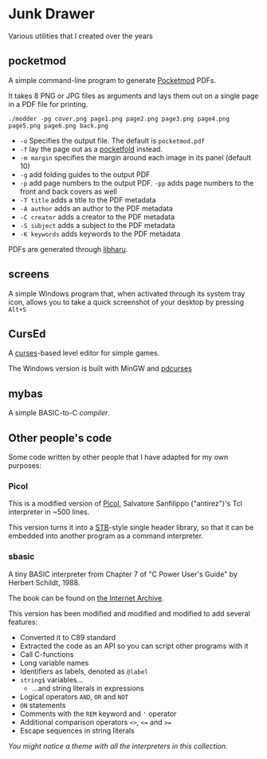 # Junk Drawer

Various utilities that I created over the years

## pocketmod

A simple command-line program to generate [Pocketmod][] PDFs.

It takes 8 PNG or JPG files as arguments and lays them out on a single page
in a PDF file for printing.

```
./modder -pg cover.png page1.png page2.png page3.png page4.png page5.png page6.png back.png
```

* `-o` Specifies the output file. The default is `pocketmod.pdf`
* `-f` lay the page out as a [pocketfold][] instead.
* `-m margin` specifies the margin around each image in its
  panel (default 10)
* `-g` add folding guides to the output PDF
* `-p` add page numbers to the output PDF. `-pp` adds
  page numbers to the front and back covers as well
* `-T title` adds a title to the PDF metadata
* `-A author` adds an author to the PDF metadata
* `-C creator` adds a creator to the PDF metadata
* `-S subject` adds a subject to the PDF metadata
* `-K keywords` adds keywords to the PDF metadata

PDFs are generated through [libharu][].

[Pocketmod]: https://pocketmod.com/
[libharu]: https://github.com/libharu/libharu
[pocketfold]: https://3skulls.itch.io/pocketfold

## screens

A simple Windows program that, when activated through its system tray icon,
allows you to take a quick screenshot of your desktop by pressing `Alt+S`

## CursEd

A [curses][]-based level editor for simple games.

The Windows version is built with MinGW and [pdcurses][]

[curses]: https://en.wikipedia.org/wiki/Curses_(programming_library)
[pdcurses]: https://pdcurses.org/

## mybas

A simple BASIC-to-C _compiler_.

## Other people's code

Some code written by other people that I have adapted for my own purposes:

### Picol

This is a modified version of [Picol][], Salvatore Sanfilippo ("antirez")'s Tcl interpreter
in ~500 lines.

This version turns it into a [STB][]-style single header library, so that it can be embedded
into another program as a command interpreter.

[Picol]: http://oldblog.antirez.com/post/picol.html
[STB]: https://github.com/nothings/stb/blob/master/docs/stb_howto.txt

### sbasic

A tiny BASIC interpreter from Chapter 7 of "C Power User's Guide" by Herbert Schildt, 1988.

The book can be found on [the Internet Archive](https://archive.org/details/cpowerusersguide00schi_0/mode/2up).

This version has been modified and modified and modified to add several features:

 - Converted it to C89 standard
 - Extracted the code as an API so you can script other programs with it
 - Call C-functions
 - Long variable names
 - Identifiers as labels, denoted as `@label`
 - `string$` variables...
   - ...and string literals in expressions
 - Logical operators `AND`, `OR` and `NOT`
 - `ON` statements
 - Comments with the `REM` keyword and `'` operator
 - Additional comparison operators `<>`, `<=` and `>=`
 - Escape sequences in string literals

 _You might notice a theme with all the interpreters in this collection._
